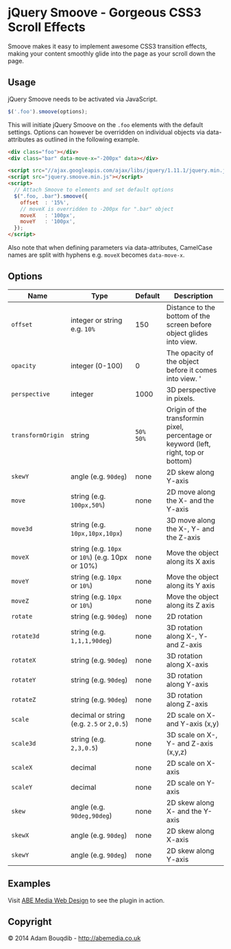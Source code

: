 jQuery Smoove - Gorgeous CSS3 Scroll Effects
=============

Smoove makes it easy to implement awesome CSS3 transition effects, making your content smoothly glide into the page as your scroll down the page.

## Usage

jQuery Smoove needs to be activated via JavaScript.

```javascript
$('.foo').smoove(options);
```
This will initiate jQuery Smoove on the `.foo` elements with the default settings. Options can however be overridden on individual objects via data-attributes as outlined in the following example.

```html
<div class="foo"></div>
<div class="bar" data-move-x="-200px" data></div>

<script src="//ajax.googleapis.com/ajax/libs/jquery/1.11.1/jquery.min.js"></script>
<script src="jquery.smoove.min.js"></script>
<script>
  // Attach Smoove to elements and set default options
  $(".foo, .bar").smoove({
    offset  : '15%',
    // moveX is overridden to -200px for ".bar" object
    moveX   : '100px',
    moveY   : '100px',
  });
</script>
```

Also note that when defining parameters via data-attributes, CamelCase names are split with hyphens e.g. `moveX` becomes `data-move-x`.


## Options

| Name      | Type | Default | Description |
|-----------|------|---------|-------------|
| `offset`  | integer or string e.g. `10%`  | 150 | Distance to the bottom of the screen before object glides into view. |
| `opacity` | integer (0-100) | 0 | The opacity of the object before it comes into view. ' |
| `perspective` | integer | 1000 | 3D perspective in pixels. |
| `transformOrigin` | string | `50% 50%` | Origin of the transformin pixel, percentage or keyword (left, right, top or bottom) |
| `skewY`   | angle (e.g. `90deg`) | none | 2D skew along Y-axis |
| `move`    | string (e.g. `100px,50%`) | none | 2D move along the X- and the Y-axis |
| `move3d`  | string (e.g. `10px,10px,10px`) | none | 3D move along the X-, Y- and the Z-axis |
| `moveX`   | string (e.g. `10px` or `10%`) (e.g. 10px or 10%) | none | Move the object along its X axis |
| `moveY`   | string (e.g. `10px` or `10%`) | none | Move the object along its Y axis |
| `moveZ`   | string (e.g. `10px` or `10%`) | none | Move the object along its Z axis |
| `rotate`  | string (e.g. `90deg`) | none | 2D rotation |
| `rotate3d`| string (e.g. `1,1,1,90deg`) | none | 3D rotation along X-, Y- and Z-axis |
| `rotateX` | string (e.g. `90deg`) | none | 3D rotation along X-axis |
| `rotateY` | string (e.g. `90deg`) | none | 3D rotation along Y-axis |
| `rotateZ` | string (e.g. `90deg`) | none | 3D rotation along Z-axis |
| `scale`   | decimal or string (e.g. `2.5` or `2,0.5`) | none | 2D scale on X- and Y-axis (x,y) |
| `scale3d` | string (e.g. `2,3,0.5`) | none | 3D scale on X-, Y- and Z-axis (x,y,z) |
| `scaleX`  | decimal | none | 2D scale on X-axis |
| `scaleY`  | decimal | none | 2D scale on Y-axis |
| `skew`    | angle (e.g. `90deg,90deg`) | none | 2D skew along X- and the Y-axis |
| `skewX`   | angle (e.g. `90deg`) | none | 2D skew along X-axis |
| `skewY`   | angle (e.g. `90deg`) | none | 2D skew along Y-axis |
 

## Examples

Visit [ABE Media Web Design](http://abemedia.co.uk) to see the plugin in action.


## Copyright

&copy; 2014 Adam Bouqdib - http://abemedia.co.uk